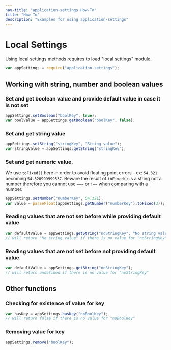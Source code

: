```yaml
---
nav-title: "application-settings How-To"
title: "How-To"
description: "Examples for using application-settings"
---
```

# Local Settings
Using local settings methods requires to load "local settings" module.
``` JavaScript
var appSettings = require("application-settings");
```
## Working with string, number and boolean values
### Set and get boolean value and provide default value in case it is not set
``` JavaScript
appSettings.setBoolean("boolKey", true);
var boolValue = appSettings.getBoolean("boolKey", false);
```
### Set and get string value
``` JavaScript
appSettings.setString("stringKey", "String value");
var stringValue = appSettings.getString("stringKey");
```
### Set and get numeric value.
We use `toFixed()` here in order to avoid floating point errors - ex: `54.321` becoming `54.320999999537`.
Beware the result of `toFixed()` is a string not a number therefore you cannot use `===` or `!==` when comparing with a number.
``` JavaScript
appSettings.setNumber("numberKey", 54.321);
var value = parseFloat(appSettings.getNumber("numberKey").toFixed(3));
```
### Reading values that are not set before while providing default value
``` JavaScript
var defaultValue = appSettings.getString("noStringKey", "No string value");
// will return "No string value" if there is no value for "noStringKey"
```
### Reading values that are not set before not providing default value
``` JavaScript
var defaultValue = appSettings.getString("noStringKey");
// will return undefined if there is no value for "noStringKey"
```
## Other functions
### Checking for existence of value for key
``` JavaScript
var hasKey = appSettings.hasKey("noBoolKey");
// will return false if there is no value for "noBoolKey"
```
### Removing value for key
``` JavaScript
appSettings.remove("boolKey");
```
